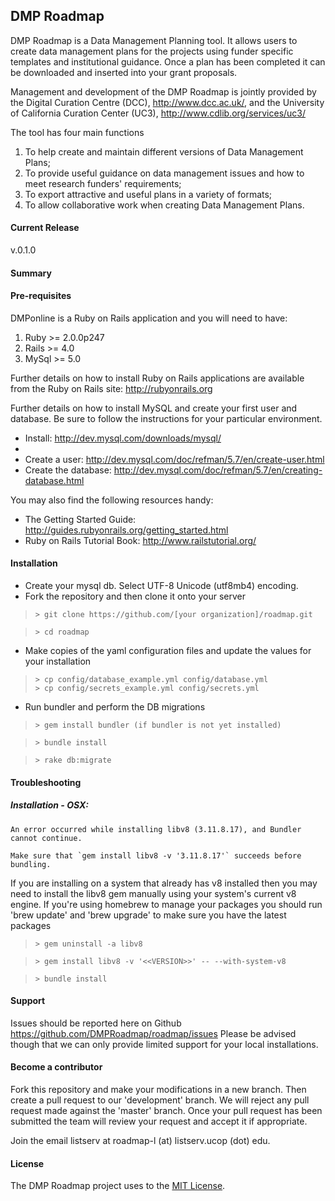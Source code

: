 ## DMP Roadmap

DMP Roadmap is a Data Management Planning tool. It allows users to create data management plans for the projects using funder specific templates and institutional guidance. Once a plan has been completed it can be downloaded and inserted into your grant proposals.

Management and development of the DMP Roadmap is jointly provided by the Digital Curation Centre (DCC), http://www.dcc.ac.uk/, and the University of California Curation Center (UC3), http://www.cdlib.org/services/uc3/

The tool has four main functions
1. To help create and maintain different versions of Data Management Plans;
2. To provide useful guidance on data management issues and how to meet research funders' requirements;
3. To export attractive and useful plans in a variety of formats;
4. To allow collaborative work when creating Data Management Plans.

#### Current Release
v.0.1.0

#### Summary

#### Pre-requisites
DMPonline is a Ruby on Rails application and you will need to have: 
1. Ruby >= 2.0.0p247
2. Rails >= 4.0
3. MySql >= 5.0

Further details on how to install Ruby on Rails applications are available from the Ruby on Rails site: http://rubyonrails.org

Further details on how to install MySQL and create your first user and database. Be sure to follow the instructions for your particular environment. 
* Install: http://dev.mysql.com/downloads/mysql/
* 
* Create a user: http://dev.mysql.com/doc/refman/5.7/en/create-user.html
* Create the database: http://dev.mysql.com/doc/refman/5.7/en/creating-database.html

You may also find the following resources handy:

* The Getting Started Guide: http://guides.rubyonrails.org/getting_started.html
* Ruby on Rails Tutorial Book: http://www.railstutorial.org/

#### Installation
* Create your mysql db. Select UTF-8 Unicode (utf8mb4) encoding.
* Fork the repository and then clone it onto your server

>     > git clone https://github.com/[your organization]/roadmap.git

>     > cd roadmap

* Make copies of the yaml configuration files and update the values for your installation

>     > cp config/database_example.yml config/database.yml
>     > cp config/secrets_example.yml config/secrets.yml

* Run bundler and perform the DB migrations

>     > gem install bundler (if bundler is not yet installed)

>     > bundle install

>     > rake db:migrate

#### Troubleshooting
##### Installation - OSX:

```
An error occurred while installing libv8 (3.11.8.17), and Bundler cannot continue.

Make sure that `gem install libv8 -v '3.11.8.17'` succeeds before bundling. 
```

If you are installing on a system that already has v8 installed then you may need to install the libv8 gem manually using your system's current v8 engine. If you're using homebrew to manage your packages you should run 'brew update' and 'brew upgrade' to make sure you have the latest packages

>     > gem uninstall -a libv8

>     > gem install libv8 -v '<<VERSION>>' -- --with-system-v8

>     > bundle install

#### Support
Issues should be reported here on Github https://github.com/DMPRoadmap/roadmap/issues
Please be advised though that we can only provide limited support for your local installations.

#### Become a contributor
Fork this repository and make your modifications in a new branch. Then create a pull request to our 'development' branch. We will reject any pull request made against the 'master' branch. Once your pull request has been submitted the team will review your request and accept it if appropriate.

Join the email listserv at roadmap-l (at) listserv.ucop (dot) edu. 

#### License
The DMP Roadmap project uses to the <a href="./LICENSE.md">MIT License</a>.
